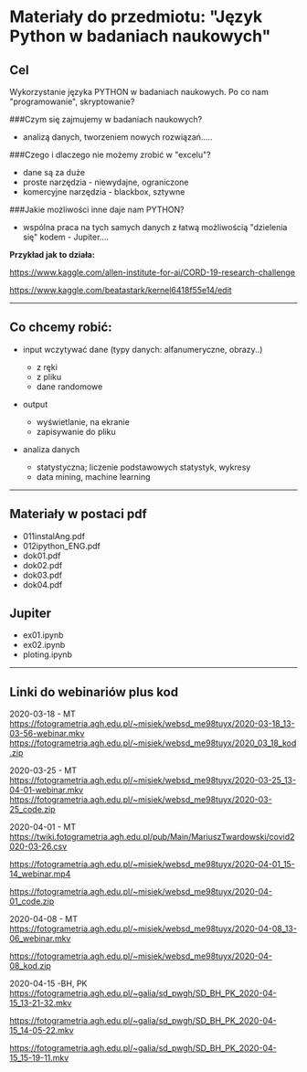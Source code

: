 # Materiały do przedmiotu: "Język Python w badaniach naukowych"
## Cel
Wykorzystanie języka PYTHON w badaniach naukowych.
Po co nam "programowanie", skryptowanie?

###Czym się zajmujemy w badaniach naukowych?
- analizą danych, tworzeniem nowych rozwiązań.....

###Czego i dlaczego nie możemy zrobić w "excelu"?
- dane są za duże
- proste narzędzia - niewydajne, ograniczone 
- komercyjne narzędzia - blackbox, sztywne

###Jakie możliwości inne daje nam PYTHON?
- wspólna praca na tych samych danych z łatwą możliwością "dzielenia się" kodem - Jupiter.... 

**Przykład jak to działa:**

https://www.kaggle.com/allen-institute-for-ai/CORD-19-research-challenge

https://www.kaggle.com/beatastark/kernel6418f55e14/edit


---
## Co chcemy robić:
- input wczytywać dane (typy danych: alfanumeryczne, obrazy..)
    - z ręki
    - z pliku
    - dane randomowe

- output
    - wyświetlanie, na ekranie
    - zapisywanie do pliku
    
- analiza danych
    - statystyczna; liczenie podstawowych statystyk, wykresy
    - data mining, machine learning

---

## Materiały w postaci pdf
- 011instalAng.pdf
- 012ipython_ENG.pdf
- dok01.pdf
- dok02.pdf
- dok03.pdf
- dok04.pdf

## Jupiter

- ex01.ipynb
- ex02.ipynb
- ploting.ipynb

---
## Linki do webinariów plus kod


2020-03-18 - MT
https://fotogrametria.agh.edu.pl/~misiek/websd_me98tuyx/2020-03-18_13-03-56-webinar.mkv
https://fotogrametria.agh.edu.pl/~misiek/websd_me98tuyx/2020_03_18_kod.zip

2020-03-25 - MT
https://fotogrametria.agh.edu.pl/~misiek/websd_me98tuyx/2020-03-25_13-04-01-webinar.mkv
https://fotogrametria.agh.edu.pl/~misiek/websd_me98tuyx/2020-03-25_code.zip


2020-04-01 - MT
https://twiki.fotogrametria.agh.edu.pl/pub/Main/MariuszTwardowski/covid2020-03-26.csv

https://fotogrametria.agh.edu.pl/~misiek/websd_me98tuyx/2020-04-01_15-14_webinar.mp4

https://fotogrametria.agh.edu.pl/~misiek/websd_me98tuyx/2020-04-01_code.zip

2020-04-08 - MT
https://fotogrametria.agh.edu.pl/~misiek/websd_me98tuyx/2020-04-08_13-06_webinar.mkv

https://fotogrametria.agh.edu.pl/~misiek/websd_me98tuyx/2020-04-08_kod.zip

2020-04-15 -BH, PK
https://fotogrametria.agh.edu.pl/~galia/sd_pwgh/SD_BH_PK_2020-04-15_13-21-32.mkv

https://fotogrametria.agh.edu.pl/~galia/sd_pwgh/SD_BH_PK_2020-04-15_14-05-22.mkv

https://fotogrametria.agh.edu.pl/~galia/sd_pwgh/SD_BH_PK_2020-04-15_15-19-11.mkv
